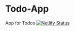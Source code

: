 # Todo-App
App for Todos
[![Netlify Status](https://api.netlify.com/api/v1/badges/40c9d4e8-d294-4e11-b086-86fe1b985760/deploy-status)](https://app.netlify.com/sites/wonderful-mahavira-e2d536/deploys)
